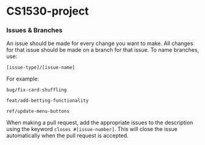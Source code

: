 # CS1530-project

### Issues & Branches

An issue should be made for every change you want to make. All changes for that issue should be made on a branch for that issue. To name branches, use:

`[issue-type]/[issue-name]`

For example:

`bug/fix-card-shuffling`

`feat/add-betting-functionality`

`ref/update-menu-buttons`

When making a pull request, add the appropriate issues to the description using the keyword `closes #[issue-number]`. This will close the issue automatically when the pull request is accepted.
